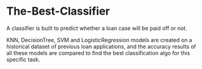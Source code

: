 # The-Best-Classifier
A classifier is built to predict whether a loan case will be paid off or not.

KNN, DecisionTree, SVM and LogisticRegression models are created on a historical dataset of previous loan applications, and the accuracy results of all these models are compared to find the best classification algo for this specific task.
